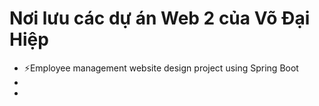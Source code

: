 # Nơi lưu các dự án Web 2 của Võ Đại Hiệp
- ⚡Employee management website design project using Spring Boot
- 
-
